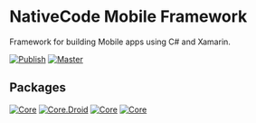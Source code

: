 # NativeCode Mobile Framework
Framework for building Mobile apps using C# and Xamarin.

[![Publish](https://img.shields.io/teamcity/http/nativecode.no-ip.org:90/s/nativecode_mobile_publish.svg?style=flat-square&label=publish)](http://nativecode.no-ip.org:90/viewType.html?buildTypeId=nativecode_mobile_publish&guest=1)
[![Master](https://img.shields.io/teamcity/http/nativecode.no-ip.org:90/s/nativecode_mobile_master.svg?style=flat-square&label=master)](http://nativecode.no-ip.org:90/viewType.html?buildTypeId=nativecode_mobile_master&guest=1)

## Packages
[![Core](https://img.shields.io/nuget/v/NativeCode.Mobile.Core.svg?style=flat-square&label=Core)](https://www.nuget.org/packages/NativeCode.Mobile.Core/) [![Core.Droid](https://img.shields.io/nuget/v/NativeCode.Mobile.Core.Droid.svg?style=flat-square&label=Core.Droid)](https://www.nuget.org/packages/NativeCode.Mobile.Core.Droid/) [![Core](https://img.shields.io/nuget/v/NativeCode.Mobile.Core.XamarinForms.svg?style=flat-square&label=Core.XamarinForms)](https://www.nuget.org/packages/NativeCode.Mobile.Core.XamarinForms/) [![Core](https://img.shields.io/nuget/v/NativeCode.Mobile.Core.XamarinForms.Droid.svg?style=flat-square&label=Core.XamarinForms.Droid)](https://www.nuget.org/packages/NativeCode.Mobile.Core.XamarinForms.Droid/)
